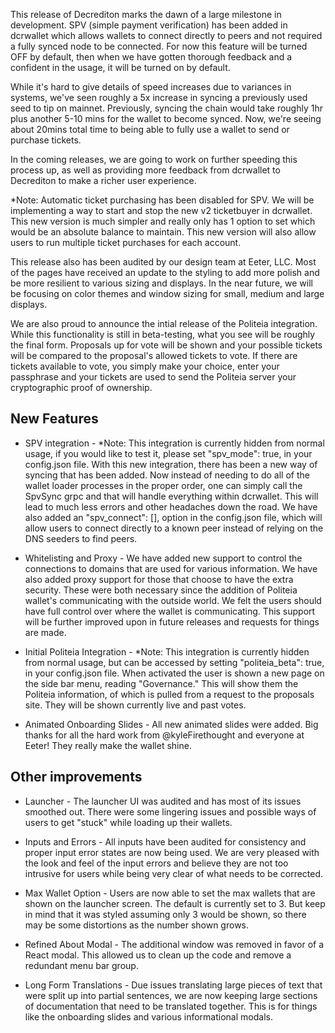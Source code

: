 This release of Decrediton marks the dawn of a large milestone in development. SPV (simple payment verification) has been added in dcrwallet which allows wallets to connect directly to peers and not required a fully synced node to be connected. For now this feature will be turned OFF by default, then when we have gotten thorough feedback and a confident in the usage, it will be turned on by default.

While it's hard to give details of speed increases due to variances in systems, we've seen roughly a 5x increase in syncing a previously used seed to tip on mainnet. Previously, syncing the chain would take roughly 1hr plus another 5-10 mins for the wallet to become synced. Now, we're seeing about 20mins total time to being able to fully use a wallet to send or purchase tickets.

In the coming releases, we are going to work on further speeding this process up, as well as providing more feedback from dcrwallet to Decrediton to make a richer user experience.

*Note: Automatic ticket purchasing has been disabled for SPV. We will be implementing a way to start and stop the new v2 ticketbuyer in dcrwallet. This new version is much simpler and really only has 1 option to set which would be an absolute balance to maintain. This new version will also allow users to run multiple ticket purchases for each account.

This release also has been audited by our design team at Eeter, LLC. Most of the pages have received an update to the styling to add more polish and be more resilient to various sizing and displays. In the near future, we will be focusing on color themes and window sizing for small, medium and large displays.

We are also proud to announce the intial release of the Politeia integration. While this functionality is still in beta-testing, what you see will be roughly the final form. Proposals up for vote will be shown and your possible tickets will be compared to the proposal's allowed tickets to vote. If there are tickets available to vote, you simply make your choice, enter your passphrase and your tickets are used to send the Politeia server your cryptographic proof of ownership.

## New Features

  - SPV integration - *Note: This integration is currently hidden from normal usage, if you would like to test it, please set "spv_mode": true, in your config.json file. With this new integration, there has been a new way of syncing that has been added. Now instead of needing to do all of the wallet loader processes in the proper order, one can simply call the SpvSync grpc and that will handle everything within dcrwallet. This will lead to much less errors and other headaches down the road. We have also added an "spv_connect": [], option in the config.json file, which will allow users to connect directly to a known peer instead of relying on the DNS seeders to find peers.

  - Whitelisting and Proxy - We have added new support to control the connections to domains that are used for various information. We have also added proxy support for those that choose to have the extra security. These were both necessary since the addition of Politeia wallet's communicating with the outside world. We felt the users should have full control over where the wallet is communicating. This support will be further improved upon in future releases and requests for things are made.

  - Initial Politeia Integration - *Note: This integration is currently hidden from normal usage, but can be accessed by setting "politeia_beta": true, in your config.json file. When activated the user is shown a new page on the side bar menu, reading "Governance." This will show them the Politeia information, of which is pulled from a request to the proposals site. They will be shown currently live and past votes.

  - Animated Onboarding Slides - All new animated slides were added. Big thanks for all the hard work from @kyleFirethought and everyone at Eeter! They really make the wallet shine.

## Other improvements

  - Launcher - The launcher UI was audited and has most of its issues smoothed out. There were some lingering issues and possible ways of users to get "stuck" while loading up their wallets.

  - Inputs and Errors - All inputs have been audited for consistency and proper input error states are now being used. We are very pleased with the look and feel of the input errors and believe they are not too intrusive for users while being very clear of what needs to be corrected.

  - Max Wallet Option - Users are now able to set the max wallets that are shown on the launcher screen. The default is currently set to 3. But keep in mind that it was styled assuming only 3 would be shown, so there may be some distortions as the number shown grows.

  - Refined About Modal - The additional window was removed in favor of a React modal. This allowed us to clean up the code and remove a redundant menu bar group.

  - Long Form Translations - Due issues translating large pieces of text that were split up into partial sentences, we are now keeping large sections of documentation that need to be translated together. This is for things like the onboarding slides and various informational modals.
